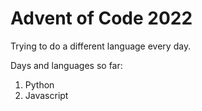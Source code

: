 # Advent of Code 2022

Trying to do a different language every day.

Days and languages so far:

1. Python
2. Javascript

